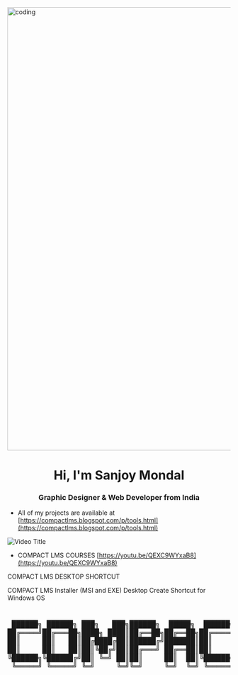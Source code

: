 <img align="center" alt="coding" width="1000" src="https://blogger.googleusercontent.com/img/b/R29vZ2xl/AVvXsEj5gLBFs_5ax95KuQfqCjaQmtXpxS7bNwN9521yhHZQid8m0dgnfMiFfEEQP5vyEQX4_HbjlLgfGgNV2gGbgnRdbhyphenhyphenmEpzPKeLLBA0_Xi2nDcmxHpZnvZR3QgVXMr1icAkLpTcdhl57gebnB18rAwO29X6ormNScFkaCzI5MVjgV3oOybi12z4LeusnEnI/w640-h148/banner.png">

<h1 align="center">Hi, I'm Sanjoy Mondal</h1>
<h3 align="center">Graphic Designer & Web Developer from India</h3>

-  All of my projects are available at [https://compactlms.blogspot.com/p/tools.html](https://compactlms.blogspot.com/p/tools.html)

![Video Title](https://img.youtube.com/vi/QEXC9WYxaB8/hqdefault.jpg) 

- COMPACT LMS COURSES [https://youtu.be/QEXC9WYxaB8](https://youtu.be/QEXC9WYxaB8)

COMPACT LMS DESKTOP SHORTCUT

COMPACT LMS Installer (MSI and EXE) Desktop Create Shortcut for Windows OS

<h3 align="center"><pre> 
 ██████╗ ██████╗ ███╗   ███╗██████╗  █████╗  ██████╗████████╗    ██╗     ███╗   ███╗███████╗
██╔════╝██╔═══██╗████╗ ████║██╔══██╗██╔══██╗██╔════╝╚══██╔══╝    ██║     ████╗ ████║██╔════╝
██║     ██║   ██║██╔████╔██║██████╔╝███████║██║        ██║       ██║     ██╔████╔██║███████╗
██║     ██║   ██║██║╚██╔╝██║██╔═══╝ ██╔══██║██║        ██║       ██║     ██║╚██╔╝██║╚════██║
╚██████╗╚██████╔╝██║ ╚═╝ ██║██║     ██║  ██║╚██████╗   ██║       ███████╗██║ ╚═╝ ██║███████║
 ╚═════╝ ╚═════╝ ╚═╝     ╚═╝╚═╝     ╚═╝  ╚═╝ ╚═════╝   ╚═╝       ╚══════╝╚═╝     ╚═╝╚══════╝
 </pre></h3>
 
